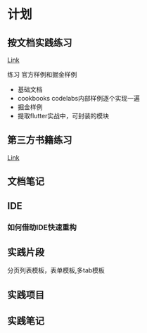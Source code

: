 # 计划


## 按文档实践练习

[Link](https://docs.flutter.dev/get-started)

练习 官方样例和掘金样例

* 基础文档
* cookbooks codelabs内部样例逐个实现一遍
* 掘金样例
* 提取flutter实战中，可封装的模块
## 第三方书籍练习

[Link](https://book.flutterchina.club/)


## 文档笔记
## IDE

### 如何借助IDE快速重构

## 实践片段

分页列表模板，表单模板,多tab模板

## 实践项目

## 实践笔记